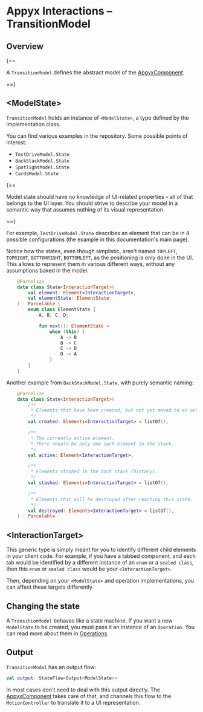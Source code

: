# Appyx Interactions – TransitionModel


## Overview

{==

A `TransitionModel` defines the abstract model of the [AppyxComponent](appyxcomponent.md).

==}

## <ModelState\>

`TransitionModel` holds an instance of `<ModelState>`, a type defined by the implementation class.

You can find various examples in the repository. Some possible points of interest:

- `TestDriveModel.State`
- `BackStackModel.State`
- `SpotlightModel.State`
- `CardsModel.State`


{==

Model state should have no knowledge of UI-related properties – all of that belongs to the UI layer. You should strive to describe your model in a semantic way that assumes nothing of its visual representation.

==}

For example, `TestDriveModel.State` describes an element that can be in 4 possible configurations (the example in this documentation's main page).

Notice how the states, even though simplistic, aren't named `TOPLEFT`, `TOPRIGHT`, `BOTTOMRIGHT`, `BOTTOMLEFT`, as the positioning is only done in the UI. This allows to represent them in various different ways, without any assumptions baked in the model.  

```kotlin
    @Parcelize
    data class State<InteractionTarget>(
        val element: Element<InteractionTarget>,
        val elementState: ElementState
    ) : Parcelable {
        enum class ElementState {
            A, B, C, D;

            fun next(): ElementState =
                when (this) {
                    A -> B
                    B -> C
                    C -> D
                    D -> A
                }
        }
    }
```

Another example from `BackStackModel.State`, with purely semantic naming:

```kotlin
    @Parcelize
    data class State<InteractionTarget>(
        /**
         * Elements that have been created, but not yet moved to an active state
         */
        val created: Elements<InteractionTarget> = listOf(),

        /**
         * The currently active element.
         * There should be only one such element in the stack.
         */
        val active: Element<InteractionTarget>,

        /**
         * Elements stashed in the back stack (history).
         */
        val stashed: Elements<InteractionTarget> = listOf(),

        /**
         * Elements that will be destroyed after reaching this state.
         */
        val destroyed: Elements<InteractionTarget> = listOf(),
    ) : Parcelable
```

## <InteractionTarget\>

This generic type is simply meant for you to identify different child elements in your client code. For example, if you have a tabbed component, and each tab would be identified by a different instance of an `enum` or a `sealed class`, then this `enum` or `sealed class` would be your `<InteractionTarget>`.

Then, depending on your `<ModelState>` and operation implementations, you can affect these targets differently.


## Changing the state

A `TransitionModel` behaves like a state machine. If you want a new `ModelState` to be created, you must pass it an instance of an `Operation`. You can read more about them in [Operations](operations.md). 


## Output

`TransitionModel` has an output flow:

``` kotlin
val output: StateFlow<Output<ModelState>>
```

In most cases don't need to deal with this output directly. The [AppyxComponent](appyxcomponent.md) takes care of that, and channels this flow to the `MotionController` to translate it to a UI representation. 

